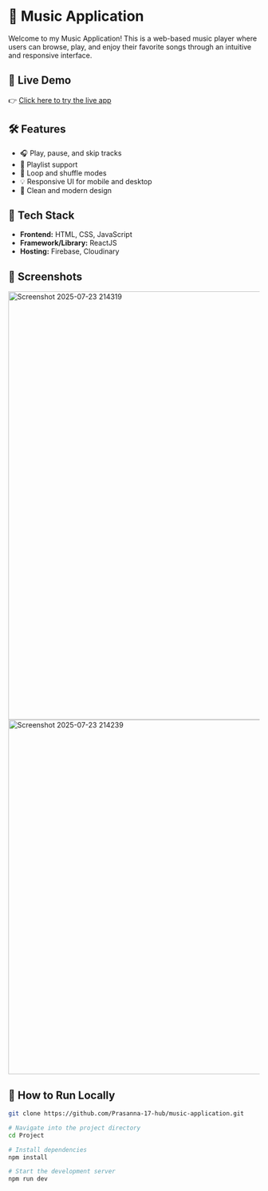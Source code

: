 # 🎵 Music Application

Welcome to my Music Application! This is a web-based music player where users can browse, play, and enjoy their favorite songs through an intuitive and responsive interface.

## 🚀 Live Demo

👉 [Click here to try the live app](https://project-1714.web.app)

## 🛠️ Features

- 🎧 Play, pause, and skip tracks
- 🎼 Playlist support
- 🔁 Loop and shuffle modes
- 💡 Responsive UI for mobile and desktop
- 🎨 Clean and modern design

## 📂 Tech Stack

- **Frontend:** HTML, CSS, JavaScript
- **Framework/Library:** ReactJS
- **Hosting:** Firebase, Cloudinary

## 📸 Screenshots

<img width="1898" height="859" alt="Screenshot 2025-07-23 214319" src="https://github.com/user-attachments/assets/f1aef961-87a5-4639-8457-bc77b13774b2" />
<img width="1888" height="711" alt="Screenshot 2025-07-23 214239" src="https://github.com/user-attachments/assets/a23c0bac-949b-4adc-8f9a-3191127035d4" />


## 📌 How to Run Locally

```bash
git clone https://github.com/Prasanna-17-hub/music-application.git

# Navigate into the project directory
cd Project

# Install dependencies
npm install

# Start the development server
npm run dev
